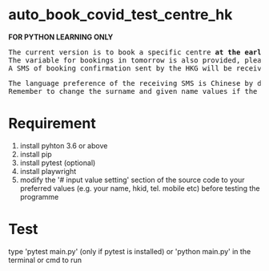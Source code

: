 # auto_book_covid_test_centre_hk
<b>FOR PYTHON LEARNING ONLY</b>
<pre>The current version is to book a specific centre <b>at the earliest possible timeslot today</b> by default. 
The variable for bookings in tomorrow is also provided, please change the source code before running the programme.
A SMS of booking confirmation sent by the HKG will be received if booking successfully.</pre>

<pre>The language preference of the receiving SMS is Chinese by default, it can be changed to English in the source code.
Remember to change the surname and given name values if the language preference is changed, otherwise you may not get your full name correctly.</pre>

# Requirement
1. install pyhton 3.6 or above
2. install pip
3. install pytest (optional)
4. install playwright
5. modify the '# input value setting' section of the source code to your preferred values (e.g. your name, hkid, tel. mobile etc) before testing the programme

# Test
type 'pytest main.py' (only if pytest is installed) or 'python main.py' in the terminal or cmd to run
